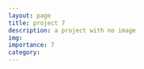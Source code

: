 ```yaml
---
layout: page
title: project 7
description: a project with no image
img:
importance: 7
category: 
---
```

